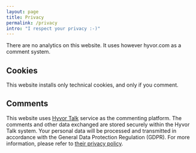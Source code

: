 ```yaml
---
layout: page
title: Privacy
permalink: /privacy
intro: "I respect your privacy :-)"
---
```


There are no analytics on this website. It uses however hyvor.com as a comment system.

## Cookies

This website installs only technical cookies, and only if you comment.

## Comments

This website uses [Hyvor Talk][hyvor] service as the commenting platform. The comments and other data exchanged are stored securely within the Hyvor Talk system. Your personal data will be processed and transmitted in accordance with the General Data Protection Regulation (GDPR). For more information, please refer to [their privacy policy][their-policy].


[hyvor]: https://talk.hyvor.com/
[their-policy]: https://talk.hyvor.com/docs/privacy
